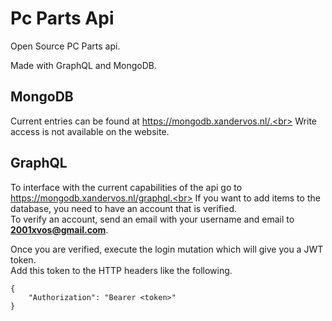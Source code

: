 # Pc Parts Api

Open Source PC Parts api.

Made with GraphQL and MongoDB.

## MongoDB
Current entries can be found at https://mongodb.xandervos.nl/.<br>
Write access is not available on the website.

## GraphQL
To interface with the current capabilities of the api go to https://mongodb.xandervos.nl/graphql.<br>
If you want to add items to the database, you need to have an account that is verified.<br>
To verify an account, send an email with your username and email to **2001xvos@gmail.com**.

Once you are verified, execute the login mutation which will give you a JWT token.<br>
Add this token to the HTTP headers like the following.<br>

```
{
    "Authorization": "Bearer <token>"
}
```